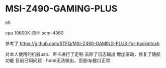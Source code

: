 # MSI-Z490-GAMING-PLUS
efi

cpu 10600K
网卡 bcm-4360


参考了 https://github.com/STFQ/MSI-Z490-GAMING-PLUS-for-hackintosh


对本人使用的机器usb、声卡进行了定制
去除了日志输出
增加驱动，修复了随航功能
目前已知问题：hdmi无法输出，但是dp接口正常
